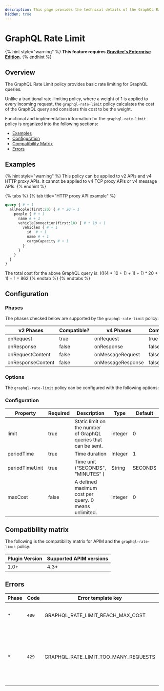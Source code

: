 ```yaml
---
description: This page provides the technical details of the GraphQL Rate Limit policy
hidden: true
---
```


# GraphQL Rate Limit

{% hint style="warning" %}
**This feature requires** [**Gravitee's Enterprise Edition**](../../4.6/overview/gravitee-apim-enterprise-edition/)**.**
{% endhint %}

## Overview

The GraphQL Rate Limit policy provides basic rate limiting for GraphQL queries.

Unlike a traditional rate-limiting policy, where a weight of 1 is applied to every incoming request, the `graphql-rate-limit` policy calculates the cost of the GraphQL query and considers this cost to be the weight.

Functional and implementation information for the `graphql-rate-limit` policy is organized into the following sections:

* [Examples](graphql-rate-limit-1.md#examples)
* [Configuration](graphql-rate-limit-1.md#configuration)
* [Compatibility Matrix](graphql-rate-limit-1.md#compatibility-matrix)
* [Errors](graphql-rate-limit-1.md#errors)

## Examples

{% hint style="warning" %}
This policy can be applied to v2 APIs and v4 HTTP proxy APIs. It cannot be applied to v4 TCP proxy APIs or v4 message APIs.
{% endhint %}

{% tabs %}
{% tab title="HTTP proxy API example" %}
```graphql
query { # + 1
  allPeople(first:20) { # * 20 + 1
    people { # + 1
      name # + 1
      vehicleConnection(first:10) { # * 10 + 1
        vehicles { # + 1
          id  # + 1
          name # + 1
          cargoCapacity # + 1
        }
      }
    }
  }
}
```

The total cost for the above GraphQL query is: ((((4 \* 10 + 1) + 1) + 1) \* 20 + 1) + 1 = 862
{% endtab %}
{% endtabs %}

## Configuration

### Phases

The phases checked below are supported by the `graphql-rate-limit` policy:

<table data-full-width="false"><thead><tr><th width="209">v2 Phases</th><th width="139" data-type="checkbox">Compatible?</th><th width="208.41136671177264">v4 Phases</th><th data-type="checkbox">Compatible?</th></tr></thead><tbody><tr><td>onRequest</td><td>true</td><td>onRequest</td><td>true</td></tr><tr><td>onResponse</td><td>false</td><td>onResponse</td><td>false</td></tr><tr><td>onRequestContent</td><td>false</td><td>onMessageRequest</td><td>false</td></tr><tr><td>onResponseContent</td><td>false</td><td>onMessageResponse</td><td>false</td></tr></tbody></table>

### Options

The `graphql-rate-limit` policy can be configured with the following options:

### Configuration <a href="#user-content-configuration" id="user-content-configuration"></a>

<table><thead><tr><th width="165">Property</th><th width="100" data-type="checkbox">Required</th><th width="207">Description</th><th width="94">Type</th><th>Default</th></tr></thead><tbody><tr><td>limit</td><td>true</td><td>Static limit on the number of GraphQL queries that can be sent.</td><td>integer</td><td>0</td></tr><tr><td>periodTime</td><td>true</td><td>Time duration</td><td>Integer</td><td>1</td></tr><tr><td>periodTimeUnit</td><td>true</td><td>Time unit ("SECONDS", "MINUTES" )</td><td>String</td><td>SECONDS</td></tr><tr><td>maxCost</td><td>false</td><td>A defined maximum cost per query. 0 means unlimited.</td><td>integer</td><td>0</td></tr></tbody></table>

## Compatibility matrix

The following is the compatibility matrix for APIM and the `graphql-rate-limit` policy:

<table data-full-width="false"><thead><tr><th>Plugin Version</th><th>Supported APIM versions</th></tr></thead><tbody><tr><td>1.0+</td><td>4.3+</td></tr></tbody></table>

## Errors

<table><thead><tr><th width="108">Phase</th><th width="73">Code</th><th width="227">Error template key</th><th>Description</th></tr></thead><tbody><tr><td>*</td><td><code>400</code></td><td>GRAPHQL_RATE_LIMIT_REACH_MAX_COST</td><td>When the query reaches the max cost</td></tr><tr><td>*</td><td><code>429</code></td><td>GRAPHQL_RATE_LIMIT_TOO_MANY_REQUESTS</td><td>When too many requests have been made according to the rate limiting configuration</td></tr></tbody></table>
